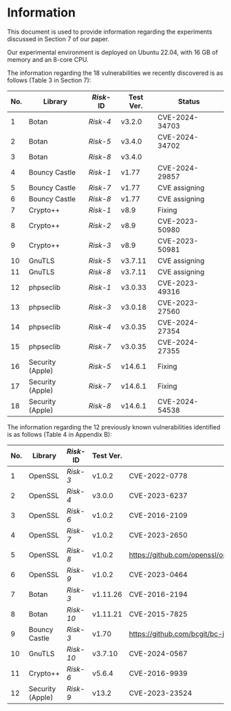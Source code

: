 # Information
This document is used to provide information regarding the experiments discussed in Section 7 of our paper.

Our experimental environment is deployed on Ubuntu 22.04, with 16 GB of memory and an 8-core CPU.

The information regarding the 18 vulnerabilities we recently discovered is as follows (Table 3 in Section 7):

| **No.** | **Library**           | **_Risk_-ID** | **Test Ver.** | **Status**          |
|---------|-----------------------|---------------|---------------|---------------------|
| 1       | Botan                 | _Risk-4_      | v3.2.0        | CVE-2024-34703      |
| 2       | Botan                 | _Risk-5_      | v3.4.0        | CVE-2024-34702      |
| 3       | Botan                 | _Risk-8_      | v3.4.0        |                     |
| 4       | Bouncy Castle         | _Risk-1_      | v1.77         | CVE-2024-29857      |
| 5       | Bouncy Castle         | _Risk-7_      | v1.77         | CVE assigning       |
| 6       | Bouncy Castle         | _Risk-8_      | v1.77         | CVE assigning       |
| 7       | Crypto++              | _Risk-1_      | v8.9          | Fixing              |
| 8       | Crypto++              | _Risk-2_      | v8.9          | CVE-2023-50980      |
| 9       | Crypto++              | _Risk-3_      | v8.9          | CVE-2023-50981      |
| 10      | GnuTLS                | _Risk-5_      | v3.7.11       | CVE assigning       |
| 11      | GnuTLS                | _Risk-8_      | v3.7.11       | CVE assigning       |
| 12      | phpseclib             | _Risk-1_      | v3.0.33       | CVE-2023-49316      |
| 13      | phpseclib             | _Risk-3_      | v3.0.18       | CVE-2023-27560      |
| 14      | phpseclib             | _Risk-4_      | v3.0.35       | CVE-2024-27354      |
| 15      | phpseclib             | _Risk-7_      | v3.0.35       | CVE-2024-27355      |
| 16      | Security (Apple)      | _Risk-5_      | v14.6.1       | Fixing              |
| 17      | Security (Apple)      | _Risk-7_      | v14.6.1       | Fixing              |
| 18      | Security (Apple)      | _Risk-8_      | v14.6.1       | CVE-2024-54538      |

The information regarding the 12 previously known vulnerabilities identified is as follows (Table 4 in Appendix B):

| **No.** | **Library**           | **_Risk_-ID** | **Test Ver.** | **Comments**                |
|---------|-----------------------|---------------|---------------|-----------------------------|
| 1       | OpenSSL               | _Risk-3_      | v1.0.2        | CVE-2022-0778               |
| 2       | OpenSSL               | _Risk-4_      | v3.0.0        | CVE-2023-6237               |
| 3       | OpenSSL               | _Risk-6_      | v1.0.2        | CVE-2016-2109               |
| 4       | OpenSSL               | _Risk-7_      | v1.0.2        | CVE-2023-2650               |
| 5       | OpenSSL               | _Risk-8_      | v1.0.2        | https://github.com/openssl/openssl/commit/8545051c3652bce7bb962afcb6879c4a6288bc67 |
| 6       | OpenSSL               | _Risk-9_      | v1.0.2        | CVE-2023-0464               |
| 7       | Botan                 | _Risk-3_      | v1.11.26      | CVE-2016-2194               |
| 8       | Botan                 | _Risk-10_     | v1.11.21      | CVE-2015-7825               |
| 9       | Bouncy Castle         | _Risk-3_      | v1.70         | https://github.com/bcgit/bc-java/commit/9b5bc534ca9c40ce28c57b874f0d9f07b5c2fdd3 |
| 10      | GnuTLS                | _Risk-10_     | v3.7.10       | CVE-2024-0567               |
| 11      | Crypto++              | _Risk-6_      | v5.6.4        | CVE-2016-9939               |
| 12      | Security (Apple)      | _Risk-9_      | v13.2         | CVE-2023-23524              |
